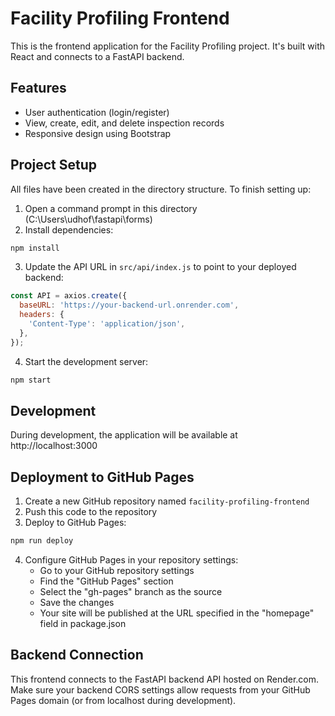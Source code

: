 # Facility Profiling Frontend

This is the frontend application for the Facility Profiling project. It's built with React and connects to a FastAPI backend.

## Features

- User authentication (login/register)
- View, create, edit, and delete inspection records
- Responsive design using Bootstrap

## Project Setup

All files have been created in the directory structure. To finish setting up:

1. Open a command prompt in this directory (C:\Users\udhof\fastapi\forms)
2. Install dependencies:
```bash
npm install
```

3. Update the API URL in `src/api/index.js` to point to your deployed backend:
```javascript
const API = axios.create({
  baseURL: 'https://your-backend-url.onrender.com',
  headers: {
    'Content-Type': 'application/json',
  },
});
```

4. Start the development server:
```bash
npm start
```

## Development

During development, the application will be available at http://localhost:3000

## Deployment to GitHub Pages

1. Create a new GitHub repository named `facility-profiling-frontend`
2. Push this code to the repository
3. Deploy to GitHub Pages:
```bash
npm run deploy
```

4. Configure GitHub Pages in your repository settings:
   - Go to your GitHub repository settings
   - Find the "GitHub Pages" section
   - Select the "gh-pages" branch as the source
   - Save the changes
   - Your site will be published at the URL specified in the "homepage" field in package.json

## Backend Connection

This frontend connects to the FastAPI backend API hosted on Render.com. Make sure your backend CORS settings allow requests from your GitHub Pages domain (or from localhost during development).